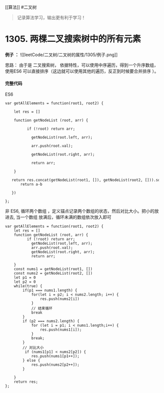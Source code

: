 [[算法]]
#二叉树 
> 记录算法学习，输出更有利于学习！
# 1305. 两棵二叉搜索树中的所有元素
###

**例子 ：**
![[leetCode/二叉树/二叉树的属性/1305/例子.png]]


思路： 
由于是 二叉搜索树， 依据特性，可以使用中序遍历，得到一个升序数组，使用ES6 可以直接排序（这边就可以使用其他的遍历，反正到时候要合并排序 ）。

#### 完整代码

ES6
```
var getAllElements = function(root1, root2) {

    let res = []

    function getNodeList (root, arr) {

          if (!root) return arr;

            getNodeList(root.left, arr);

            arr.push(root.val);

            getNodeList(root.right, arr);

            return arr;

    }

   return res.concat(getNodeList(root1, []), getNodeList(root2, [])).sort((a, b) => {
       return a-b

   })

};

```

非 ES6,
循环两个数组  ，定义锚点记录两个数组的状态，然后对比大小。把小的放进去, 当一个数组 放满后，循环未满的数组依次放入即可
```
var getAllElements = function(root1, root2) {
    let res = []
    function getNodeList (root, arr) {
          if (!root) return arr;
            getNodeList(root.left, arr);
            arr.push(root.val);
            getNodeList(root.right, arr);
            return arr;

    }
	const nums1 = getNodeList(root1, [])
	const nums2 = getNodeList(root2, [])
	let p1 = 0
	let p2 = 0
	while(true) {
		if(p1 === nums1.length) {
			for(let i = p2; i < nums2.length; i++) {
				res.push(nums2[i])
			}
			// 结束循环
			break
		}
		if (p2 === nums2.length) {
            for (let i = p1; i < nums1.length;i++) {
                res.push(nums1[i]);
            }
            break;
        }
        // 对比大小
         if (nums1[p1] < nums2[p2]) {
            res.push(nums1[p1++]);
        } else {
            res.push(nums2[p2++]);
        }
	
	}
	return res;
};

```